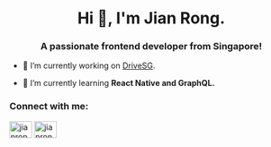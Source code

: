 <h1 align="center">Hi 👋, I'm Jian Rong.</h1>
<h3 align="center">A passionate frontend developer from Singapore!</h3>

- 🔭 I’m currently working on [DriveSG](https://github.com/jianrong7/drivesg).

- 🌱 I’m currently learning **React Native and GraphQL.**

<h3 align="left">Connect with me:</h3>
<p align="left">
<a href="https://twitter.com/jianrong7" target="blank"><img align="center" src="https://raw.githubusercontent.com/rahuldkjain/github-profile-readme-generator/master/src/images/icons/Social/twitter.svg" alt="jianrong7" height="30" width="40" /></a>
<a href="https://linkedin.com/in/jianrong7" target="blank"><img align="center" src="https://raw.githubusercontent.com/rahuldkjain/github-profile-readme-generator/master/src/images/icons/Social/linked-in-alt.svg" alt="jianrong7" height="30" width="40" /></a>
</p>
